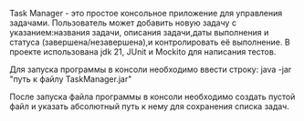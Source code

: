 Task Manager - это простое консольное приложение для управления задачами.
Пользователь может добавить новую задачу с указанием:названия задачи, описания задачи,даты выполнения и статуса (завершена/незавершена),и контролировать её выполнение.
В проекте использована jdk 21, JUnit и  Mockito для написания тестов. 

Для запуска программы в консоли необходимо ввести строку: 
  java  -jar  "путь к файлу TaskManager.jar"

После запуска файла программы в консоли необходимо создать пустой файл и указать абсолютный путь к нему для сохранения списка задач.
 
